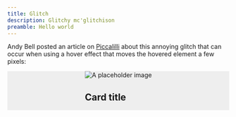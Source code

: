```yaml
---
title: Glitch
description: Glitchy mc'glitchison
preamble: Hello world
---
```


Andy Bell posted an article on [Piccalilli](https://piccalil.li/blog/while-youre-fixing-the-fun-stuff-fix-the-important-stuff-too/) about this annoying glitch that can occur when using a hover effect that moves the hovered element a few pixels:

<div class="code-example" data-state="preview">
    <div class="example-region">
        <div class="example-card flow space-sm">
            <img src="https://dummyimage.com/200" alt="A placeholder image" />
            <h2 class="size-md">Card title</h2>
        </div>
    </div>
</div>

<style>
    .example-region {
        padding-block: var(--space--xl);
        padding-inline: var(--space--md);
        background-color: #eee;
        display: flex;
        justify-content: center;
    }

    .example-card {
        padding: var(--space--sm);
        background-color: var(--color--white);
        border-radius: 10px;
    }

    .example-card:hover {
        transform: translateY(-5px);
        transition: transform .1s linear;
    }
</style>